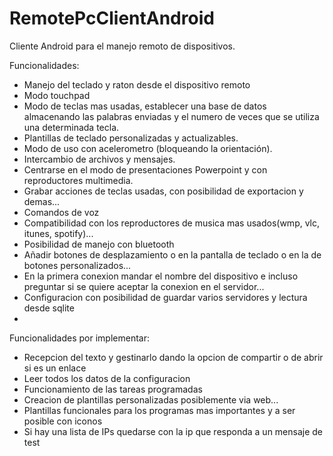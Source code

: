 RemotePcClientAndroid
=====================

Cliente Android para el manejo remoto de dispositivos.

Funcionalidades:
 - Manejo del teclado y raton desde el dispositivo remoto
 - Modo touchpad
 - Modo de teclas mas usadas, establecer una base de datos almacenando las palabras enviadas y el numero de veces que se       utiliza una determinada tecla.
 - Plantillas de teclado personalizadas y actualizables.
 - Modo de uso con acelerometro (bloqueando la orientación).
 - Intercambio de archivos y mensajes.
 - Centrarse en el modo de presentaciones Powerpoint y con reproductores multimedia.
 - Grabar acciones de teclas usadas, con posibilidad de exportacion y demas...
 - Comandos de voz
 - Compatibilidad con los reproductores de musica mas usados(wmp, vlc, itunes, spotify)...
 - Posibilidad de manejo con bluetooth
 - Añadir botones de desplazamiento o en la pantalla de teclado o en la de botones personalizados...
 - En la primera conexion mandar el nombre del dispositivo e incluso preguntar si se quiere aceptar la conexion en el servidor...
 - Configuracion con posibilidad de guardar varios servidores y lectura desde sqlite
 - 
 
Funcionalidades por implementar:
 - Recepcion del texto y gestinarlo dando la opcion de compartir o de abrir si es un enlace
 - Leer todos los datos de la configuracion
 - Funcionamiento de las tareas programadas
 - Creacion de plantillas personalizadas posiblemente via web...
 - Plantillas funcionales para los programas mas importantes y a ser posible con iconos
 - Si hay una lista de IPs quedarse con la ip que responda a un mensaje de test
